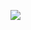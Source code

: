 [![](https://mermaid.ink/img/pako:eNq1VMGO2jAQ_RXL5yyCACHJrdLSKqJsEWwvVaTIG88GaxM7sk13aRaptx77Bf2Mldqq6jeEP6oToIUUFvXQHBzlvZeZN56xCxwLCtjHIC8ZSSTJQo7MMxlOZ2-u0OPjxYUotl_RZDocB2_HyEdzovZ1v5lig1YP47qHGEWTUQPLQSrBI0O93KMo0VAvkdJEAkXHKOAU6IZYHfg8k1fDg0acZNAIesOknlOyRA0pBRVLlmsmeINJRUyOwJARljawnCh1LyTdg1kGprosR7EEk59GRDeMp-wOVJTC7R6RVGVLtX0fK_-wTcH4xavhkSZt8OJkOyYj66AlNR1DmkZ8kd2ANAIU4vJL-bP8UT6tP6L15_Wn8qn8Vn4vv4a4UT7LSALRQqbPGL4MZq-DUeU1xAlohQinKGHvQe3C7RQnXAsOJ51vJfpeNCVHvZwx8t9cBFfXw-lwdt1s4g72EVMN5b9N-7Oj8ifLX9NyKtuZgTELSDPmJ8oNObZwBtIcGGqunTp4iPUcjF1cbT8l8q7a9JXRkYUWsyWPsa_lAiy8yKtju72osH9LUmXQnHDsF_gB-52223I7bcfuOrbbcxyna-El9nteq9e3-16_63Xa_cHAXVn4gxAmQqdle7bjtl1DOv1Bt-dZGCjTQo4312J9O9Yp3tU_VD5WvwB7S4z0?type=png)](https://mermaid.live/edit#pako:eNq1VMGO2jAQ_RXL5yyCACHJrdLSKqJsEWwvVaTIG88GaxM7sk13aRaptx77Bf2Mldqq6jeEP6oToIUUFvXQHBzlvZeZN56xCxwLCtjHIC8ZSSTJQo7MMxlOZ2-u0OPjxYUotl_RZDocB2_HyEdzovZ1v5lig1YP47qHGEWTUQPLQSrBI0O93KMo0VAvkdJEAkXHKOAU6IZYHfg8k1fDg0acZNAIesOknlOyRA0pBRVLlmsmeINJRUyOwJARljawnCh1LyTdg1kGprosR7EEk59GRDeMp-wOVJTC7R6RVGVLtX0fK_-wTcH4xavhkSZt8OJkOyYj66AlNR1DmkZ8kd2ANAIU4vJL-bP8UT6tP6L15_Wn8qn8Vn4vv4a4UT7LSALRQqbPGL4MZq-DUeU1xAlohQinKGHvQe3C7RQnXAsOJ51vJfpeNCVHvZwx8t9cBFfXw-lwdt1s4g72EVMN5b9N-7Oj8ifLX9NyKtuZgTELSDPmJ8oNObZwBtIcGGqunTp4iPUcjF1cbT8l8q7a9JXRkYUWsyWPsa_lAiy8yKtju72osH9LUmXQnHDsF_gB-52223I7bcfuOrbbcxyna-El9nteq9e3-16_63Xa_cHAXVn4gxAmQqdle7bjtl1DOv1Bt-dZGCjTQo4312J9O9Yp3tU_VD5WvwB7S4z0)
